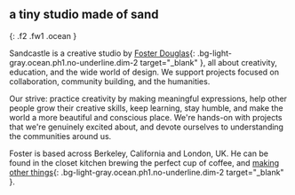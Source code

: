 ## a <span class="sand">tiny studio</span> made of sand
{: .f2 .fw1 .ocean }

Sandcastle is a creative studio by [Foster Douglas](https://www.instagram.com/fosterdouglas_/){: .bg-light-gray.ocean.ph1.no-underline.dim-2 target="\_blank" }, all about creativity, education, and the wide world of design. We support projects focused on collaboration, community building, and the humanities.

Our strive: practice creativity by making meaningful expressions, help other people grow their creative skills, keep learning, stay humble, and make the world a more beautiful and conscious place. We're hands-on with projects that we're genuinely excited about, and devote ourselves to understanding the communities around us.

Foster is based across Berkeley, California and London, UK. He can be found in the closet kitchen brewing the perfect cup of coffee, and [making other things](https://foster-douglas.com){: .bg-light-gray.ocean.ph1.no-underline.dim-2 target="\_blank" }.
